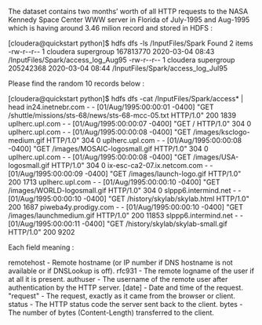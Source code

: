 The dataset contains two months’ worth of all HTTP requests to the NASA Kennedy Space Center WWW server in Florida of July-1995 and Aug-1995 which is having around 3.46 milion record and stored in HDFS :

[cloudera@quickstart python]$ hdfs dfs -ls /InputFiles/Spark
Found 2 items
-rw-r--r--   1 cloudera supergroup  167813770 2020-03-04 08:43 /InputFiles/Spark/access_log_Aug95
-rw-r--r--   1 cloudera supergroup  205242368 2020-03-04 08:44 /InputFiles/Spark/access_log_Jul95



Please find the random 10 records below : 

[cloudera@quickstart python]$ hdfs dfs -cat /InputFiles/Spark/access* | head
in24.inetnebr.com - - [01/Aug/1995:00:00:01 -0400] "GET /shuttle/missions/sts-68/news/sts-68-mcc-05.txt HTTP/1.0" 200 1839
uplherc.upl.com - - [01/Aug/1995:00:00:07 -0400] "GET / HTTP/1.0" 304 0
uplherc.upl.com - - [01/Aug/1995:00:00:08 -0400] "GET /images/ksclogo-medium.gif HTTP/1.0" 304 0
uplherc.upl.com - - [01/Aug/1995:00:00:08 -0400] "GET /images/MOSAIC-logosmall.gif HTTP/1.0" 304 0
uplherc.upl.com - - [01/Aug/1995:00:00:08 -0400] "GET /images/USA-logosmall.gif HTTP/1.0" 304 0
ix-esc-ca2-07.ix.netcom.com - - [01/Aug/1995:00:00:09 -0400] "GET /images/launch-logo.gif HTTP/1.0" 200 1713
uplherc.upl.com - - [01/Aug/1995:00:00:10 -0400] "GET /images/WORLD-logosmall.gif HTTP/1.0" 304 0
slppp6.intermind.net - - [01/Aug/1995:00:00:10 -0400] "GET /history/skylab/skylab.html HTTP/1.0" 200 1687
piweba4y.prodigy.com - - [01/Aug/1995:00:00:10 -0400] "GET /images/launchmedium.gif HTTP/1.0" 200 11853
slppp6.intermind.net - - [01/Aug/1995:00:00:11 -0400] "GET /history/skylab/skylab-small.gif HTTP/1.0" 200 9202



Each field	meaning :

remotehost -	Remote hostname (or IP number if DNS hostname is not available or if DNSLookup is off).
rfc931 -	The remote logname of the user if at all it is present.
authuser -	The username of the remote user after authentication by the HTTP server.
[date] -	Date and time of the request.
"request"	- The request, exactly as it came from the browser or client.
status -	The HTTP status code the server sent back to the client.
bytes -	The number of bytes (Content-Length) transferred to the client.
